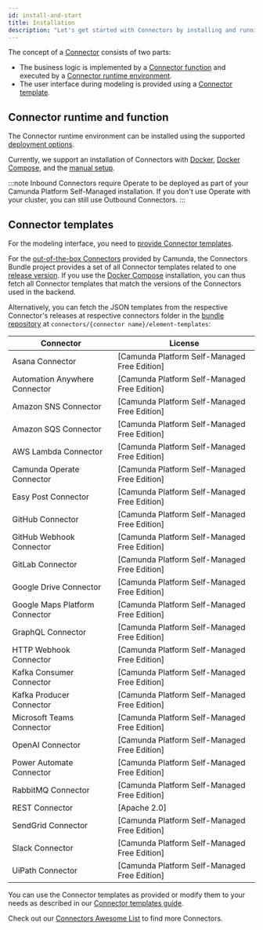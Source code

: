 ```yaml
---
id: install-and-start
title: Installation
description: "Let's get started with Connectors by installing and running them."
---
```


The concept of a [Connector](/components/connectors/introduction.md) consists of two parts:

- The business logic is implemented by a [Connector function](/components/connectors/custom-built-connectors/connector-sdk.md#runtime-logic)
  and executed by a [Connector runtime environment](/components/connectors/custom-built-connectors/connector-sdk.md#runtime-environments).
- The user interface during modeling is provided using a [Connector template](/components/connectors/custom-built-connectors/connector-templates.md).

## Connector runtime and function

The Connector runtime environment can be installed using the supported [deployment options](/self-managed/platform-deployment/overview.md#deployment-options).

Currently, we support an installation of Connectors with [Docker](/self-managed/platform-deployment/docker.md#connectors),
[Docker Compose](/self-managed/platform-deployment/docker.md#docker-compose), and the [manual setup](/self-managed/platform-deployment/manual.md#run-connectors).

:::note
Inbound Connectors require Operate to be deployed as part of your Camunda Platform Self-Managed installation.
If you don't use Operate with your cluster, you can still use Outbound Connectors.
:::

## Connector templates

For the modeling interface, you need to [provide Connector templates](/components/connectors/custom-built-connectors/connector-templates.md#providing-and-using-connector-templates).

For the [out-of-the-box Connectors](/components/connectors/out-of-the-box-connectors/available-connectors-overview.md) provided by Camunda,
the Connectors Bundle project provides a set of all Connector templates related to one [release version](https://github.com/camunda/connectors-bundle/releases).
If you use the [Docker Compose](/self-managed/platform-deployment/docker.md#docker-compose) installation, you can thus fetch all Connector templates that match the versions of the Connectors used in the backend.

Alternatively, you can fetch the JSON templates from the respective Connector's releases at respective connectors folder in the [bundle repository](https://github.com/camunda/connectors-bundle)
at `connectors/{connector name}/element-templates`:

| Connector                      | License                                      |
| ------------------------------ | -------------------------------------------- |
| Asana Connector                | [Camunda Platform Self-Managed Free Edition] |
| Automation Anywhere Connector  | [Camunda Platform Self-Managed Free Edition] |
| Amazon SNS Connector           | [Camunda Platform Self-Managed Free Edition] |
| Amazon SQS Connector           | [Camunda Platform Self-Managed Free Edition] |
| AWS Lambda Connector           | [Camunda Platform Self-Managed Free Edition] |
| Camunda Operate Connector      | [Camunda Platform Self-Managed Free Edition] |
| Easy Post Connector            | [Camunda Platform Self-Managed Free Edition] |
| GitHub Connector               | [Camunda Platform Self-Managed Free Edition] |
| GitHub Webhook Connector       | [Camunda Platform Self-Managed Free Edition] |
| GitLab Connector               | [Camunda Platform Self-Managed Free Edition] |
| Google Drive Connector         | [Camunda Platform Self-Managed Free Edition] |
| Google Maps Platform Connector | [Camunda Platform Self-Managed Free Edition] |
| GraphQL Connector              | [Camunda Platform Self-Managed Free Edition] |
| HTTP Webhook Connector         | [Camunda Platform Self-Managed Free Edition] |
| Kafka Consumer Connector       | [Camunda Platform Self-Managed Free Edition] |
| Kafka Producer Connector       | [Camunda Platform Self-Managed Free Edition] |
| Microsoft Teams Connector      | [Camunda Platform Self-Managed Free Edition] |
| OpenAI Connector               | [Camunda Platform Self-Managed Free Edition] |
| Power Automate Connector       | [Camunda Platform Self-Managed Free Edition] |
| RabbitMQ Connector             | [Camunda Platform Self-Managed Free Edition] |
| REST Connector                 | [Apache 2.0]                                 |
| SendGrid Connector             | [Camunda Platform Self-Managed Free Edition] |
| Slack Connector                | [Camunda Platform Self-Managed Free Edition] |
| UiPath Connector               | [Camunda Platform Self-Managed Free Edition] |

You can use the Connector templates as provided or modify them to your needs as described in our [Connector templates guide](/components/connectors/custom-built-connectors/connector-templates.md).

Check out our [Connectors Awesome List](https://github.com/camunda-community-hub/camunda-8-connectors/tree/main) to find more Connectors.
